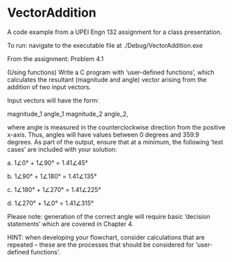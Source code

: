 VectorAddition
==============

A code example from a UPEI Engn 132 assignment for a class presentation.

To run: navigate to the executable file at ./Debug/VectorAddition.exe

From the assignment:
Problem 4.1

(Using functions) 
Write a C program with ‘user-defined functions’, which calculates the 
resultant (magnitude and angle) vector arising from the addition of two input 
vectors.

Input vectors will have the form: 

magnitude_1 angle_1 
magnitude_2 angle_2, 

where angle is measured in the counterclockwise direction from the positive 
x-axis. Thus, angles will have values between 0 degrees and 359.9 degrees. 
As part of the output, ensure that at a minimum, the following ‘test cases’ 
are included with your solution: 

a. 1∠0° + 1∠90° = 1.41∠45° 

b. 1∠90° + 1∠180° = 1.41∠135° 

c. 1∠180° + 1∠270° = 1.41∠225° 

d. 1∠270° + 1∠0° = 1.41∠315° 

Please note: generation of the correct angle will require basic ‘decision 
statements’ which are covered in Chapter 4. 

HINT: when developing your flowchart, consider calculations that are 
repeated – these are the processes that should be considered for ‘user-
defined functions’.
